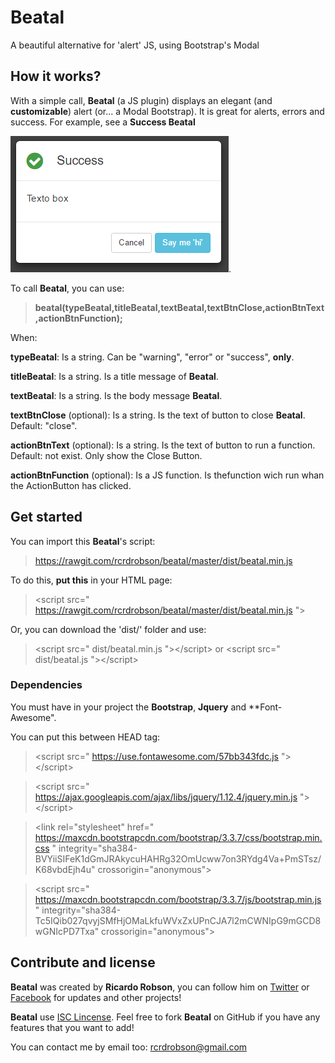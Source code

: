 # Beatal
A beautiful alternative for 'alert' JS, using Bootstrap's Modal

## How it works?
With a simple call, **Beatal** (a JS plugin) displays an elegant (and **customizable**) alert (or... a Modal Bootstrap). 
It is great for alerts, errors and success.
For example, see a **Success Beatal** 



![Success Beatal example](https://github.com/rcrdrobson/beatal/raw/master/docs/imgs/successExample.png).



To call **Beatal**, you can use: 
>**beatal(typeBeatal,titleBeatal,textBeatal,textBtnClose,actionBtnText,actionBtnFunction);**

When:

**typeBeatal**: Is a string. Can be "warning", "error" or "success", **only**.

**titleBeatal**: Is a string. Is a title message of **Beatal**.

**textBeatal**: Is a string. Is the body message **Beatal**.

**textBtnClose** (optional): Is a string. Is the text of button to close **Beatal**. Default: "close".

**actionBtnText** (optional): Is a string. Is the text of button to run a function. Default: not exist. Only show the Close Button.

**actionBtnFunction** (optional): Is a JS function. Is thefunction wich run whan the ActionButton has clicked.

## Get started
You can import this **Beatal**'s script:
> https://rawgit.com/rcrdrobson/beatal/master/dist/beatal.min.js

To do this, **put this** in your HTML page:
> \<script src=" https://rawgit.com/rcrdrobson/beatal/master/dist/beatal.min.js "></script>

Or, you can download the 'dist/' folder and use:
> \<script src=" dist/beatal.min.js ">\</script>
or
> \<script src=" dist/beatal.js ">\</script>

### Dependencies
You must have in your project the **Bootstrap**, **Jquery** and **Font-Awesome".

You can put this between HEAD tag:
> \<script src=" https://use.fontawesome.com/57bb343fdc.js ">\</script>

> \<script src=" https://ajax.googleapis.com/ajax/libs/jquery/1.12.4/jquery.min.js ">\</script>

> \<link rel="stylesheet" href=" https://maxcdn.bootstrapcdn.com/bootstrap/3.3.7/css/bootstrap.min.css " integrity="sha384-BVYiiSIFeK1dGmJRAkycuHAHRg32OmUcww7on3RYdg4Va+PmSTsz/K68vbdEjh4u" crossorigin="anonymous">

> \<script src=" https://maxcdn.bootstrapcdn.com/bootstrap/3.3.7/js/bootstrap.min.js " integrity="sha384-Tc5IQib027qvyjSMfHjOMaLkfuWVxZxUPnCJA7l2mCWNIpG9mGCD8wGNIcPD7Txa" crossorigin="anonymous"></script>

## Contribute and license
**Beatal** was created by **Ricardo Robson**, you can follow him on [Twitter](https://twitter.com/rcrdrobson) or [Facebook](https://www.facebook.com/rcrdrobson) for updates and other projects!

**Beatal** use [ISC Lincense](https://en.wikipedia.org/wiki/ISC_license). Feel free to fork **Beatal** on GitHub if you have any features that you want to add!

You can contact me by email too: rcrdrobson@gmail.com

